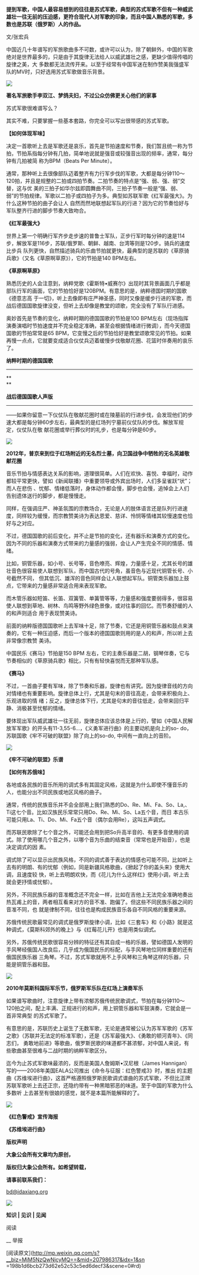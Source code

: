 **提到军歌，中国人最容易想到的往往是苏式军歌，典型的苏式军歌不但有一种威武雄壮一往无前的压迫感，更符合现代人对军歌的印象，而且中国人熟悉的军歌，多数也是苏联（俄罗斯）人的作品。**

  

文/张宏兵

  

中国近几十年谱写的军旅歌曲多不可数，或许可以认为，除了朝鲜外，中国的军歌绝对是世界最多的，只是由于其旋律无法给人以威武雄壮之感，更缺少值得传唱的旋律之美，大
多数都无法流传开来。以至于经常有中国军迷在制作赞美我强盛军队的MV时，只好选用苏式军歌做音乐背景。

![](_resources/怎样写一首苏式军歌|大象公会image0.jpg)

**著名军旅歌手李双江、梦鸽夫妇，不过公众仿佛更关心他们的家事**

  

苏式军歌很难谱写么？

  

其实不难，只要掌握一些基本套路，你完全可以写出很带感的苏式军歌。

  

**【如何体现军味】**

  

决定一首歌听上去是军歌还是哀乐，首先是节拍速度和节奏，我们暂且统一称为节拍，节拍系指每分钟有几拍，简单地说就是强音或较强音出现的频率，通常，每分钟有几拍被简
称为BPM（Beats Per Minute）。

  

通常，那种听上去很像部队迈着整齐有力行军步伐的军歌，大都是每分钟110～120拍，并且是规整的二拍或四拍节奏。二拍节奏的特点是“强、弱、强、弱”交替，这与优
美的三拍子如华尔兹即圆舞曲不同，三拍子节奏一般是“强、弱、弱”的节拍规律。军歌以二拍子或四拍子为多。典型如苏联军歌《红军最强大》。为什么这种节拍的曲子会让人
自然而然地联想起军队的行进？因为它的节奏恰好与军队整齐行进的脚步节奏大致吻合。

  

**《红军最强大》**

世界上第一个明确行军齐步走步速的普鲁士军队，正步行军时每分钟的速是114步，解放军是116步，苏联/俄罗斯、朝鲜、越南、台湾等则是120步。骑兵的速度比步兵
队列更快，自然描述骑兵的乐曲节拍就更快，最典型的是苏联的《草原骑兵歌》（又名《草原啊草原》），它的节拍是140 BPM左右。

  

**《草原啊草原》**

熟悉历史的人会注意到，纳粹党歌《霍斯特•威赛尔》出现时其背景画面几乎都是部队行军的画面，它的节拍恰好是120BPM。有意思的是，纳粹德国时期的国歌《德意志高
于一切》，听上去像即有庄严神圣感，同时又像是缓步行进的军歌，而战后德国国歌旋律没变，但听上去却像是教堂的颂歌，完全没有了军队行进感。

  

奥妙首先是节奏的变化，纳粹时期的德国国歌的节拍是100
BPM左右（现场指挥演奏演唱时节拍速度并不完全稳定准确，甚至会根据情绪进行微调），而今天德国国歌的节拍常常是65
BPM，它变慢之后的节拍恰好是教堂颂歌常见的节拍。如果再慢一点点，它就要变成适合仪仗兵迈着缓慢步伐敬献花圈、花篮时伴奏用的哀乐了。

  

**纳粹时期的德国国歌**

****

**  
**

**战后德国国歌人声版**

****

——如果你留意一下仪仗队在敬献花圈时或在陵墓前的行进步伐，会发现他们的步速大都是每分钟60步左右，最典型的是红场列宁墓前仪仗队的步伐。解放军规定，仪仗队在敬
献花圈或举行葬仪时的礼步，也是每分钟是60步。  

![](_resources/怎样写一首苏式军歌|大象公会image1.jpg)

**2012年，普京来到位于红场附近的无名烈士墓，向卫国战争中牺牲的无名英雄敬献花圈**

  

音乐节拍与情感表达关系的影响，道理很简单。人们在欢快、喜悦、幸福时，动作都较平常更快，譬如《新闻联播》中重要领导或外宾出场时，人们多呈雀跃“状”；而人在悲伤
、忧郁、情绪低落时，身体动作都会慢，脚步也会慢，追悼会上人们告别遗体送行的脚步，都是慢慢走。

  

同样，在强调庄严、神圣氛围的宗教场合，无论是人的肢体语言还是队列行进速度，同样较为缓慢，而宗教赞美诗为表达恩爱、慈详、怜悯等情绪其较慢速度也恰好与之对应。

  

不过，德国国歌的前后变化，并不止是节拍的变化，还有器乐和演奏方式的变化。因为不同的乐器和演奏方式带来的力量感的强弱，会让人产生完全不同的情感、情绪。

  

比如，铜管乐器，如小号、长号等，音色嘹亮、辉煌，力量感十足，尤其长号的雄壮音色很容易使人联想到军队，而中国古代的号角，虽音色与近现代铜管长号、小号截然不同，
但其低沉、雄浑的音色同样会让人联想起军队。铜管类乐器加上鼓点，它带来的力量感非常适合用来表现军歌。

  

而木管乐器如短笛、长笛、双簧管、单簧管等等，力量感和强度要弱得多，很容易使人联想到草地、树林、鸟鸣等野外绿色景像，或对往事的回忆。而节奏舒缓的人的和声则适合
用于表现赞美诗。

  

前面的纳粹版德国国歌听上去军味十足，除了节奏，它还是用铜管乐器和鼓点来演奏的，它有一种压迫感，而后一个版本的德国国歌则用的是人的和声，所以听上去非常像宗教赞
美诗。

  

中国民乐《赛马》节拍是150 BPM 左右，它的主奏乐器是二胡，钢琴伴奏，它与节奏相似的《草原骑兵歌》相比，只有有轻快喜悦而无那种军队感。

  

**《赛马》**

不过，一首曲子要有军味，除了节奏和乐器，旋律也有讲究。因为旋律音线的方向对情绪也有重要影响。旋律总体上行，尤其是句末的音往高走，会带来积极向上、乐观进取的情
绪；反之，旋律总体下行，尤其是句末的音往低走，会带来回归平静、消极甚至忧郁的情绪。

  

要体现出军队威武雄壮一往无前，旋律总体应该总体是上行的，譬如《中国人民解放军军歌》的开头有11-3,55-6…，《义勇军进行曲》的主要动机是向上的so-
do，苏联国歌《牢不可破的联盟》除了向上的so-do, 中间有一直向上的音阶。

![](_resources/怎样写一首苏式军歌|大象公会image2.jpg)

**《牢不可破的联盟》乐谱**

  

**【如何有苏俄味】**

各地或各民族的音乐所用的调式多有其固定风格，这就是为什么即使不懂音乐的人，也能分出不同民族或地区风格的曲子。  

  

通常，传统的民族音乐并不会全部用上我们熟悉的Do、Re、Mi、Fa、So、La,、Ti这七个音。比如汉族民乐常常只用Do、Re、Mi、So、La五个音，而日
本古乐可能只用La、Ti、Do、Mi、Fa五个音（偶尔会用Re），这叫五声调式。

  

而苏联民歌除了七个音之外，可能还会用到把So升高半音的、有更多音使用的调式。除了使用哪几个音之外，以哪个音为乐曲的结束音（常常也是开始音），也是决定调式的因
素。

  

调式除了可以显示出民族风格，不同的调式善于表达的情感也可能不同，比如听上去有的明朗、有的忧郁（例如，同是新疆风格歌曲，《掀起了你的盖头来》使用大调，且速度较
快，听上去明朗欢快，而《花儿为什么这样红》使用小调，听上去就会更抒情或忧郁）。

  

另外，不同民族乐器的音准概念还不完全一样，比如在吉他上无法完全准确地奏出热瓦甫上的音，两者相互看来对方的音不准、跑偏了。但这些不同民族乐器之间的音准不同，也
就是律制不同，往往也是构成民族音乐各自不同风格的重要来源。

  

苏俄传统民歌最常见的调式是俄罗斯旋律小调，比如《三套车》和《小路》就是这种调式，《莫斯科郊外的晚上》与《红莓花儿开》也是用类似调式。

  

另外，苏俄传统民歌很容易分辨的特征还有其自成一格的乐器，譬如德国人发明的手风琴经俄国人改良后，几乎成为俄国民乐的标配，与手风琴地位同样重要的还有俄国民族乐器
三角琴。不过，苏式军歌就用不上手风琴和三角琴这样的乐器，只能是铜管乐器和鼓。

![](_resources/怎样写一首苏式军歌|大象公会image3.jpg)

**2010年莫斯科国际军乐节，俄罗斯军乐队在红场上演奏军乐**

  

如果谱写歌曲时，注意旋律上带有浓郁苏俄传统民歌调式，节拍在每分钟110～120拍之间，配上丰满、正规进行的和声，用上铜管乐器和军鼓演奏，它就会是一首非常典型
的苏式军歌了。

  

有意思的是，苏联历史上诞生了无数军歌，无论是通常被公认为苏军军歌的《苏军之歌》（苏联并无法定的标准军歌），还是《苏军最强大》、《勇敢的顿河青年》、《同志们，
勇敢地前进》等歌曲，俄罗斯民歌的味道都不甚浓郁，对中国人来说，有些歌曲甚至很难与二战时期的纳粹军歌区分。

  

迄今为止苏式军歌味最浓的，反而是美国人詹姆斯•汉尼根（James Hannigan）写的——2008年美国EALA公司推出《命令与征服：红色警戒3》时，推出
的主题曲《苏维埃进行曲》，这首严格遵照俄罗斯民歌调式谱曲的苏式军歌，不但比正牌苏联军歌听上去还正宗，还隐约带有一种黑暗邪恶的味道。至于中国的军歌为什么多数听
上去甚至有很娘的感觉，就不是本篇所能解释的了。

![](_resources/怎样写一首苏式军歌|大象公会image4.jpg)

**《红色警戒》宣传海报**

  

**《苏维埃进行曲》**

  

**版权声明**

****大象公会所有文章均为原创，****  

****版权归大象公会所有。如希望转载，****

****请事前联系我们：****

bd@idaxiang.org

![](_resources/怎样写一首苏式军歌|大象公会image5.png)

****知识 | 见识 | 见闻****

阅读

__ 举报

[阅读原文](http://mp.weixin.qq.com/s?__biz=MjM5NzQwNjcyMQ==&mid=207986317&idx=1&sn
=198b1d6bcb273d62e52c53c5ed6decf3&scene=0#rd)

